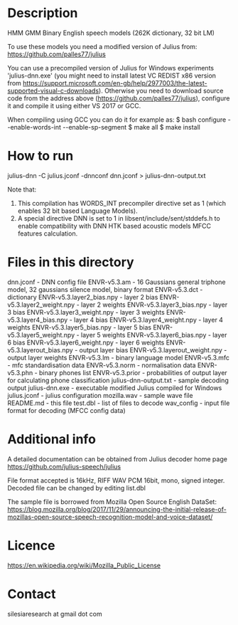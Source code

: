 # Description

HMM GMM Binary English speech models (262K dictionary, 32 bit LM)

To use these models you need a modified version of Julius from:
https://github.com/palles77/julius

You can use a precompiled version of Julius for Windows experiments 'julius-dnn.exe' (you might need to install latest VC REDIST x86 version from https://support.microsoft.com/en-gb/help/2977003/the-latest-supported-visual-c-downloads). Otherwise you need to download source code from the address above (https://github.com/palles77/julius), configure it and compile it using either VS 2017 or GCC.

When compiling using GCC you can do it for example as:
$ bash configure --enable-words-int --enable-sp-segment
$ make all
$ make install

# How to run

julius-dnn -C julius.jconf -dnnconf dnn.jconf > julius-dnn-output.txt

Note that:
1. This compilation has WORDS_INT precompiler directive set as 1 (which enables 32 bit based Language Models).
2. A special directive DNN is set to 1 in libsent/include/sent/stddefs.h to enable compatibility with DNN HTK based acoustic models MFCC features calculation.

# Files in this directory

dnn.jconf                     - DNN config file
ENVR-v5.3.am                  - 16 Gaussians general triphone model, 32 gaussians silence model, binary format
ENVR-v5.3.dct                 - dictionary
ENVR-v5.3.layer2_bias.npy     - layer 2 bias
ENVR-v5.3.layer2_weight.npy   - layer 2 weights
ENVR-v5.3.layer3_bias.npy     - layer 3 bias
ENVR-v5.3.layer3_weight.npy   - layer 3 weights
ENVR-v5.3.layer4_bias.npy     - layer 4 bias
ENVR-v5.3.layer4_weight.npy   - layer 4 weights
ENVR-v5.3.layer5_bias.npy     - layer 5 bias
ENVR-v5.3.layer5_weight.npy   - layer 5 weights
ENVR-v5.3.layer6_bias.npy     - layer 6 bias
ENVR-v5.3.layer6_weight.npy   - layer 6 weights
ENVR-v5.3.layerout_bias.npy   - output layer bias
ENVR-v5.3.layerout_weight.npy - output layer weights
ENVR-v5.3.lm                  - binary language model
ENVR-v5.3.mfc                 - mfc standardisation data
ENVR-v5.3.norm                - normalisation data 
ENVR-v5.3.phn                 - binary phones list
ENVR-v5.3.prior               - probabilities of output layer for calculating phone classification
julius-dnn-output.txt         - sample decoding output
julius-dnn.exe                - executable modified Julius compiled for Windows
julius.jconf                  - julius configuration
mozilla.wav                   - sample wave file
README.md                     - this file
test.dbl                      - list of files to decode
wav_config                    - input file format for decoding (MFCC config data)

# Additional info

A detailed documentation can be obtained from Julius decoder home page
https://github.com/julius-speech/julius

File format accepted is 16kHz, RIFF WAV PCM 16bit, mono, signed integer.
Decoded file can be changed by editing list.dbl

The sample file is borrowed from Mozilla Open Source English DataSet:
https://blog.mozilla.org/blog/2017/11/29/announcing-the-initial-release-of-mozillas-open-source-speech-recognition-model-and-voice-dataset/

# Licence
https://en.wikipedia.org/wiki/Mozilla_Public_License

# Contact
silesiaresearch at gmail dot com
